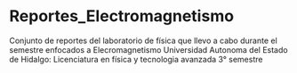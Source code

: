 # Reportes_Electromagnetismo
Conjunto de reportes del laboratorio de física que llevo a cabo durante el semestre enfocados a Elecromagnetismo
Universidad Autonoma del Estado de Hidalgo: Licenciatura en física y tecnologia avanzada 3° semestre 
